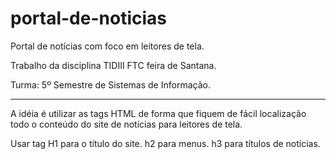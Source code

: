# portal-de-noticias

Portal de notícias com foco em leitores de tela.

Trabalho da disciplina TIDIII FTC feira de Santana.

Turma: 5º Semestre de Sistemas de Informação.

**********************************************************************************************************************************
A idéia é utilizar as tags HTML de forma que fiquem de fácil localização todo o conteúdo do site de notícias para leitores de tela. 

Usar tag H1 para o título do site.
         h2 para menus.
         h3 para títulos de notícias.
